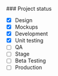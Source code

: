 \### Project status

- [x] Design
- [x] Mockups
- [x] Development
- [x] Unit testing
- [ ] QA
- [ ] Stage
- [ ] Beta Testing
- [ ] Production
